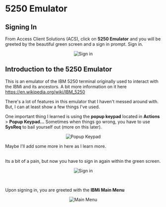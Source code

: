 # 5250 Emulator


## Signing In
From Access Client Solutions (ACS), click on **5250 Emulator** and you will be greeted by the beautiful green screen and a sign in prompt. Sign in.

<figure align="center">
	<img src="./core/ibmi/_assets/signon-01.PNG" alt="Sign in" />
</figure>


## Introduction to the 5250 Emulator

This is an emulator of the IBM 5250 terminal originally used to interact with the IBMi and its ancestors. A bit more information on it here https://en.wikipedia.org/wiki/IBM_5250

There's a lot of features in this emulator that I haven't messed around with.
But, I can at least show a few things I've used.


One important thing I learned is using the **popup keypad** located in **Actions** > **Popup Keypad...**
Sometimes when things go wrong, you have to use **SysReq** to bail yourself out (more on this later).
<figure align="center">
	<img src="./core/ibmi/_assets/5250-01.PNG" alt="Popup Keypad" />
</figure>

Maybe I'll add some more in here as I learn more.

<br>
Its a bit of a pain, but now you have to sign in again within the green screen.
<figure align="center">
	<img src="./core/ibmi/_assets/signon-02.PNG" alt="Sign in" />
</figure>

<br>

Upon signing in, you are greeted with the **IBMi Main Menu**
<figure align="center">
	<img src="./core/ibmi/_assets/5250-02.PNG" alt="Main Menu" />
</figure>


